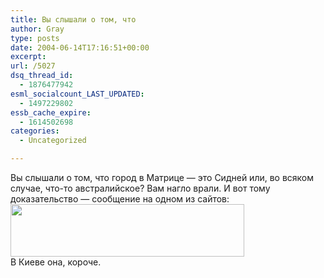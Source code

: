 ```yaml
---
title: Вы слышали о том, что
author: Gray
type: posts
date: 2004-06-14T17:16:51+00:00
excerpt:
url: /5027
dsq_thread_id:
  - 1876477942
esml_socialcount_LAST_UPDATED:
  - 1497229802
essb_cache_expire:
  - 1614502698
categories:
  - Uncategorized

---
```








Вы слышали о том, что город в Матрице &#8212; это Сидней или, во всяком случае, что-то австралийское? Вам нагло врали. И вот тому доказательство &#8212; сообщение на одном из сайтов:  
<img src="https://i1.wp.com/www.searchengines.ru/blog/images/matrix.gif?resize=374%2C84" width="374" height="84" alt="" border="0" data-recalc-dims="1" />  
В Киеве она, короче.